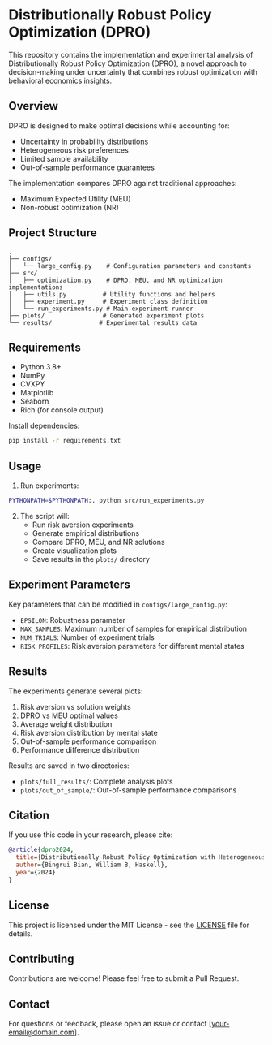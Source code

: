 # Distributionally Robust Policy Optimization (DPRO)

This repository contains the implementation and experimental analysis of Distributionally Robust Policy Optimization (DPRO), a novel approach to decision-making under uncertainty that combines robust optimization with behavioral economics insights.

## Overview

DPRO is designed to make optimal decisions while accounting for:
- Uncertainty in probability distributions
- Heterogeneous risk preferences
- Limited sample availability
- Out-of-sample performance guarantees

The implementation compares DPRO against traditional approaches:
- Maximum Expected Utility (MEU)
- Non-robust optimization (NR)

## Project Structure

```
.
├── configs/
│   └── large_config.py    # Configuration parameters and constants
├── src/
│   ├── optimization.py    # DPRO, MEU, and NR optimization implementations
│   ├── utils.py          # Utility functions and helpers
│   ├── experiment.py     # Experiment class definition
│   └── run_experiments.py # Main experiment runner
├── plots/                # Generated experiment plots
└── results/             # Experimental results data
```

## Requirements

- Python 3.8+
- NumPy
- CVXPY
- Matplotlib
- Seaborn
- Rich (for console output)

Install dependencies:
```bash
pip install -r requirements.txt
```

## Usage

1. Run experiments:
```bash
PYTHONPATH=$PYTHONPATH:. python src/run_experiments.py
```

2. The script will:
   - Run risk aversion experiments
   - Generate empirical distributions
   - Compare DPRO, MEU, and NR solutions
   - Create visualization plots
   - Save results in the `plots/` directory

## Experiment Parameters

Key parameters that can be modified in `configs/large_config.py`:
- `EPSILON`: Robustness parameter
- `MAX_SAMPLES`: Maximum number of samples for empirical distribution
- `NUM_TRIALS`: Number of experiment trials
- `RISK_PROFILES`: Risk aversion parameters for different mental states

## Results

The experiments generate several plots:
1. Risk aversion vs solution weights
2. DPRO vs MEU optimal values
3. Average weight distribution
4. Risk aversion distribution by mental state
5. Out-of-sample performance comparison
6. Performance difference distribution

Results are saved in two directories:
- `plots/full_results/`: Complete analysis plots
- `plots/out_of_sample/`: Out-of-sample performance comparisons

## Citation

If you use this code in your research, please cite:
```bibtex
@article{dpro2024,
  title={Distributionally Robust Policy Optimization with Heterogeneous Risk Preferences},
  author={Bingrui Bian, William B, Haskell},
  year={2024}
}
```

## License

This project is licensed under the MIT License - see the [LICENSE](LICENSE) file for details.

## Contributing

Contributions are welcome! Please feel free to submit a Pull Request.

## Contact

For questions or feedback, please open an issue or contact [your-email@domain.com]. 